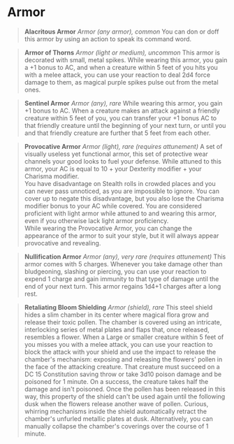 # Armor

> **Alacritous Armor**
> *Armor (any armor), common*
> You can don or doff this armor by using an action to speak its command word.

> **Armor of Thorns**
> *Armor (light or medium), uncommon*
> This armor is decorated with small, metal spikes.  While wearing this armor, you gain a +1 bonus to AC, and when a creature within 5 feet of you hits you with a melee attack, you can use your reaction to deal 2d4 force damage to them, as magical purple spikes pulse out from the metal ones.

> **Sentinel Armor**
> *Armor (any), rare*
> While wearing this armor, you gain +1 bonus to AC.  When a creature makes an attack against a friendly creature within 5 feet of you, you can transfer your +1 bonus AC to that friendly creature until the beginning of your next turn, or until you and that friendly creature are further that 5 feet from each other.

> **Provocative Armor**
> *Armor (light), rare (requires attunement)*
> A set of visually useless yet functional armor, this set of protective wear channels your good looks to fuel your defense.  While attuned to this armor, your AC is equal to 10 + your Dexterity modifier + your Charisma modifier.  
> You have disadvantage on Stealth rolls in crowded places and you can never pass unnoticed, as you are impossible to ignore.  You can cover up to negate this disadvantage, but you also lose the Charisma modifier bonus to your AC while covered.  You are considered proficient with light armor while attuned to and wearing this armor, even if you otherwise lack light armor proficiency.  
> While wearing the Provocative Armor, you can change the appearance of the armor to suit your style, but it will always appear provocative and revealing.

> **Nullification Armor**
> *Armor (any), very rare (requires attunement)*
> This armor comes with 5 charges.  Whenever you take damage other than bludgeoning, slashing or piercing, you can use your reaction to expend 1 charge and gain immunity to that type of damage until the end of your next turn.  This armor regains 1d4+1 charges after a long rest.

> **Retaliating Bloom Shielding**
> *Armor (shield), rare*
> This steel shield hides a slim chamber in its center where magical flora grow and release their toxic pollen.  The chamber is covered using an intricate, interlocking series of metal plates and flaps that, once released, resembles a flower.
> When a Large or smaller creature within 5 feet of you misses you with a melee attack, you can use your reaction to block the attack with your shield and  use the impact to release the chamber's mechanism: exposing and releasing the flowers' pollen in the face of the attacking creature.  That creature must succeed on a DC 15 Constitution saving throw or take 3d10 poison damage and be poisoned for 1 minute.  On a success, the creature takes half the damage and isn't poisoned.  Once the pollen has been released in this way, this property of the shield can't be used again until the following dusk when the flowers release another wave of pollen.
> Curious, whirring mechanisms inside the shield automatically retract the chamber's unfurled metallic plates at dusk.  Alternatively, you can manually collapse the chamber's coverings over the course of 1 minute.
